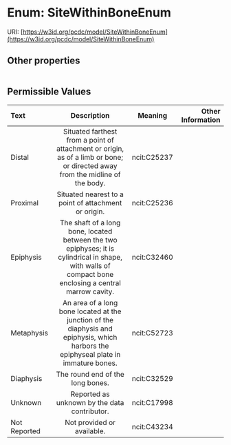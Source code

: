 
# Enum: SiteWithinBoneEnum




URI: [https://w3id.org/pcdc/model/SiteWithinBoneEnum](https://w3id.org/pcdc/model/SiteWithinBoneEnum)


## Other properties

|  |  |  |
| --- | --- | --- |

## Permissible Values

| Text | Description | Meaning | Other Information |
| :--- | :---: | :---: | ---: |
| Distal | Situated farthest from a point of attachment or origin, as of a limb or bone; or directed away from the midline of the body. | ncit:C25237 |  |
| Proximal | Situated nearest to a point of attachment or origin. | ncit:C25236 |  |
| Epiphysis | The shaft of a long bone, located between the two epiphyses; it is cylindrical in shape, with walls of compact bone enclosing a central marrow cavity. | ncit:C32460 |  |
| Metaphysis | An area of a long bone located at the junction of the diaphysis and epiphysis, which harbors the epiphyseal plate in immature bones. | ncit:C52723 |  |
| Diaphysis | The round end of the long bones. | ncit:C32529 |  |
| Unknown | Reported as unknown by the data contributor. | ncit:C17998 |  |
| Not Reported | Not provided or available. | ncit:C43234 |  |

